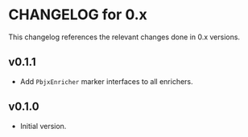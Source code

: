 # CHANGELOG for 0.x
This changelog references the relevant changes done in 0.x versions.


## v0.1.1
* Add `PbjxEnricher` marker interfaces to all enrichers.


## v0.1.0
* Initial version.

